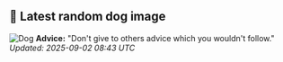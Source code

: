 ## 🐶 Latest random dog image
![Dog](https://images.dog.ceo/breeds/chihuahua/n02085620_2815.jpg)
**Advice:** "Don't give to others advice which you wouldn't follow."
*Updated: 2025-09-02 08:43 UTC*
